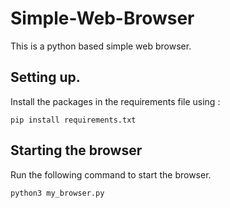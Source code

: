 # Simple-Web-Browser
This is a python based simple web browser.



## Setting up.
Install the packages in the requirements file using :


    pip install requirements.txt


## Starting the browser
Run the following command to start the browser.


    python3 my_browser.py
